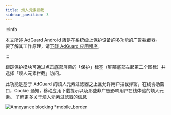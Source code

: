 ```yaml
---
title: 烦人元素拦截
sidebar_position: 3
---
```


:::info

本文所述 AdGuard Android 版是在系统级上保护设备的多功能的广告拦截器。 要了解其工作原理，请[下载 AdGuard 应用程序](https://agrd.io/download-kb-adblock)。

:::

跟踪保护模块可通过点击底部屏幕的「保护」标签（屏幕底部左起第二个图标）并选择「烦人元素拦截」访问。

此功能是基于 AdGuard 的烦人元素过滤器之上且允许用户拦截弹窗，在线协助窗口，Cookie 通知，移动应用下载提示以及那些非广告影响用户在线体验的烦人元素。 [了解更多关于烦人元素过滤器的信息](/general/ad-filtering/adguard-filters/#adguard-filters)

![Annoyance blocking \*mobile_border](https://cdn.adtidy.org/blog/new/lwujvannoyance.png)
